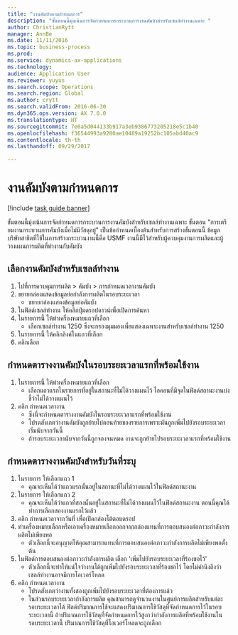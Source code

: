```yaml
--- 
title: "งานคัมบังตามกำหนดการ"
description: "ขั้นตอนนี้มุ่งเน้นการจัดกำหนดการกระบวนการงานคัมบังสำหรับเซลล์ทำงานเฉพาะ "
author: ChristianRytt
manager: AnnBe
ms.date: 11/11/2016
ms.topic: business-process
ms.prod: 
ms.service: dynamics-ax-applications
ms.technology: 
audience: Application User
ms.reviewer: yuyus
ms.search.scope: Operations
ms.search.region: Global
ms.author: crytt
ms.search.validFrom: 2016-06-30
ms.dyn365.ops.version: AX 7.0.0
ms.translationtype: HT
ms.sourcegitcommit: 7e0a5d044133b917a3eb9386773205218e5c1b40
ms.openlocfilehash: f36544993a9280ae10489a19252bc105abd40ac9
ms.contentlocale: th-th
ms.lasthandoff: 09/29/2017

---
```

# <a name="schedule-kanban-jobs"></a>งานคัมบังตามกำหนดการ

[!include [task guide banner](../../includes/task-guide-banner.md)]

ขั้นตอนนี้มุ่งเน้นการจัดกำหนดการกระบวนการงานคัมบังสำหรับเซลล์ทำงานเฉพาะ  ขั้นตอน "การเตรียมงานกระบวนการคัมบังเมื่อไม่มีวัสดุอยู่" เป็นข้อกำหนดเบื้องต้นสำหรับการสร้างขั้นตอนนี้  ข้อมูลบริษัทสาธิตที่ใช้ในการสร้างกระบวนงานนี้คือ USMF งานนี้มีไว้สำหรับผู้ควบคุมงานการผลิตและผู้วางแผนการผลิตที่ทำงานกับคัมบัง


## <a name="select-kanban-jobs-for-a-work-cell"></a>เลือกงานคัมบังสำหรับเซลล์ทำงาน
1. ไปที่การควบคุมการผลิต > คัมบัง > การกำหนดเวลางานคัมบัง 
2. ขยายกล่องแสดงข้อมูลย่อกำลังการผลิตในรอบระยะเวลา
    * ขยายกล่องแสดงข้อมูลย่อคัมบัง  
3. ในฟิลด์เซลล์ทำงาน ให้คลิกปุ่มดรอปดาวน์เพื่อเปิดการค้นหา 
4. ในรายการนี้ ให้ทำเครื่องหมายแถวที่เลือก
    * เลือกเซลล์ทำงาน 1250 ซึ่งจะกรองมุมมองเพื่อแสดงเฉพาะงานสำหรับเซลล์ทำงาน 1250  
5. ในรายการนี้ ให้คลิกลิงค์ในแถวที่เลือก
6. คลิกเลือก 

## <a name="schedule-a-kanban-job-in-the-first-available-period"></a>กำหนดตารางงานคัมบังในรอบระยะเวลาแรกที่พร้อมใช้งาน
1. ในรายการนี้ ให้ทำเครื่องหมายแถวที่เลือก
    * เลือกแถวแรกในรายการที่อยู่ในสถานะที่ไม่ได้วางแผนไว้  ไอคอนที่มีจุดในฟิลด์สถานะงานบ่งชี้ว่าไม่ได้วางแผนไว้  
2. คลิก กำหนดเวลางาน
    * ซึ่งนี่จะกำหนดตารางงานคัมบังในรอบระยะเวลาแรกที่พร้อมใช้งาน  
    * โปรดสังเกตว่างานคัมบังถูกย้ายไปตอนท้ายของรายการเพราะมันถูกเพิ่มไปยังรอบระยะเวลาเริ่มนับจากวันนี้  
    * ถ้ารอบระยะเวลานับจากวันนี้ถูกจองจนหมด งานจะถูกย้ายไปรอบระยะเวลาแรกที่พร้อมใช้งาน  

## <a name="schedule-two-kanban-jobs-for-a-specific-day"></a>กำหนดตารางงานคัมบังสำหรับวันที่ระบุ
1. ในรายการ ให้เลือกแถว 1
    * คุณจะเห็นได้ว่าแถวแรกนั้นอยู่ในสถานะที่ไม่ได้วางแผนไว้ในฟิลด์สถานะงาน  
2. ในรายการ ให้เลือกแถว 2
    * คุณจะเห็นได้ว่าแถวที่สองนั้นอยู่ในสถานะที่ไม่ได้วางแผนไว้ในฟิลด์สถานะงาน  ตอนนี้คุณได้ทำการเลือกสองงานแรกไว้แล้ว  
3. คลิก กำหนดเวลาจากวันที่ เพื่อเปิดกล่องโต้ตอบดรอป
4. ทำเครื่องหมายเลือกหรือเอาเครื่องหมายเลือกออกจากกล่องแทนที่การตอบสนองต่อภาวะกำลังการผลิตไม่เพียงพอ
    * ตัวเลือกนี้จะอนุญาตให้คุณสามารถแทนที่การตอบสนองต่อภาวะกำลังการผลิตไม่เพียงพอตั้งต้น  
5. ในฟิลด์การตอบสนองต่อภาวะกำลังการผลิต เลือก 'เพิ่มไปยังรอบระยะเวลาที่ร้องขอไว้'
    * ตัวเลือกนี้จะทำให้แน่ใจว่างานได้ถูกเพิ่มไปยังรอบระยะเวลาที่ร้องขอไว้ โดยไม่คำนึงถึงว่าเซลล์ทำงานอาจมีการโอเวอร์โหลด  
6. คลิก กำหนดเวลางาน
    * โปรดสังเกตว่างานทั้งสองถูกเพิ่มไปยังรอบระยะเวลาที่ต้องการแล้ว  
    * ในส่วนรอบระยะเวลากำลังการผลิต คุณสามารถดูจำนวนงานในศูนย์การผลิตสำหรับแต่ละรอบระยะเวลาได้ ฟิลด์ปริมาณการใช้จะแสดงปริมาณการใช้วัสดุที่จัดกำหนดการไว้ในรอบระยะเวลานี้  ถ้าปริมาณการใช้วัสดุที่จัดกำหนดการไว้สูงกว่ากำลังการผลิตที่พร้อมใช้งานในรอบระยะเวลานี้ ปริมาณการใช้วัสดุที่โอเวอร์โหลดจะถูกเลือก  


